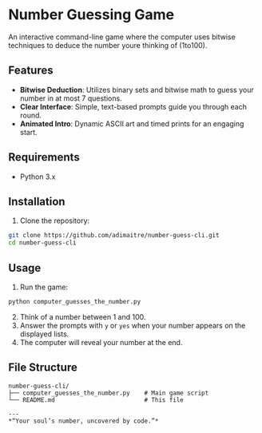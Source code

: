 # Number Guessing Game

An interactive command-line game where the computer uses bitwise techniques to deduce the number you re thinking of (1 to 100).

## Features

- **Bitwise Deduction**: Utilizes binary sets and bitwise math to guess your number in at most 7 questions.
- **Clear Interface**: Simple, text-based prompts guide you through each round.
- **Animated Intro**: Dynamic ASCII art and timed prints for an engaging start.

## Requirements

- Python 3.x

## Installation

1. Clone the repository:
```bash
git clone https://github.com/adimaitre/number-guess-cli.git
cd number-guess-cli
```

## Usage

1. Run the game:
```bash
python computer_guesses_the_number.py
```
2. Think of a number between 1 and 100.
3. Answer the prompts with `y` or `yes` when your number appears on the displayed lists.
4. The computer will reveal your number at the end.

## File Structure

```
number-guess-cli/
├── computer_guesses_the_number.py    # Main game script
└── README.md                         # This file

---
*“Your soul’s number, uncovered by code.”*
